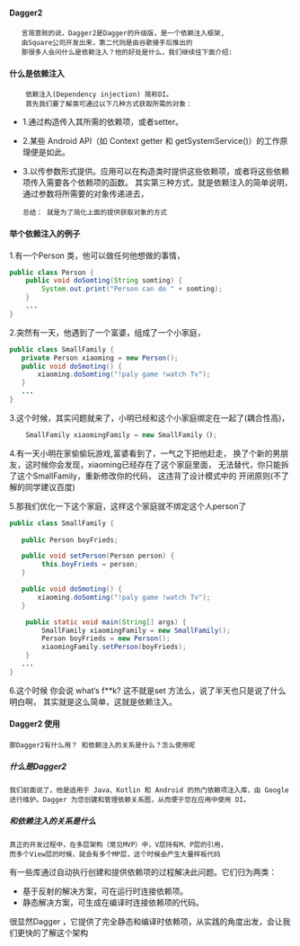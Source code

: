 #### Dagger2
	   言简意赅的说，Dagger2是Dagger的升级版，是一个依赖注入框架,
	   由Square公司开发出来，第二代则是由谷歌接手后推出的
	   那很多人会问什么是依赖注入？他的好处是什么，我们继续往下面介绍:

#### 什么是依赖注入
		依赖注入(Dependency injection) 简称DI。
		首先我们要了解类可通过以下几种方式获取所需的对象：
-	1.通过构造传入其所需的依赖项，或者setter。
-	2.某些 Android API（如 Context getter 和 getSystemService()）的工作原理便是如此。
-	3.以传参数形式提供。应用可以在构造类时提供这些依赖项，或者将这些依赖项传入需要各个依赖项的函数。
	其实第三种方式，就是依赖注入的简单说明，通过参数将所需要的对象传递进去，

		总结： 就是为了简化上面的提供获取对象的方式

#### 举个依赖注入的例子
1.有一个Person 类，他可以做任何他想做的事情，
```java
public class Person {
    public void doSomting(String somting) {
        System.out.print("Person can do " + somting);
    }
    ...
}
```

2.突然有一天，他遇到了一个富婆，组成了一个小家庭，
```java
public class SmallFamily {
   private Person xiaoming = new Person(); 
   public void doSmoting() {
       xiaoming.doSomting("!paly game !watch Tv");
   }
   ...
}
```

3.这个时候，其实问题就来了，小明已经和这个小家庭绑定在一起了(耦合性高)，
```java
	SmallFamily xiaomingFamily = new SmallFamily（);
```
4.有一天小明在家偷偷玩游戏,富婆看到了，一气之下把他赶走，
换了个新的男朋友，这时候你会发现，xiaoming已经存在了这个家庭里面，
无法替代，你只能拆了这个SmallFamily，重新修改你的代码， 这违背了设计模式中的 开闭原则(不了解的同学建议百度) 

5.那我们优化一下这个家庭，这样这个家庭就不绑定这个人person了
```java
public class SmallFamily {
   
   public Person boyFrieds;

   public void setPerson(Person person) {
        this.boyFrieds = person;
   }

   public void doSmoting() {
       xiaoming.doSomting("!paly game !watch Tv");
   }

    public static void main(String[] args) {
        SmallFamily xiaomingFamily = new SmallFamily();
        Person boyFrieds = new Person();
        xiaomingFamily.setPerson(boyFrieds);
    }
   ...
}
```
6.这个时候 你会说 what‘s f**k? 这不就是set 方法么，说了半天也只是说了什么明白啊，
其实就是这么简单，这就是依赖注入。

#### Dagger2 使用
    那Dagger2有什么用？ 和依赖注入的关系是什么？怎么使用呢

#####  什么是Dagger2
    我们前面说了，他是适用于 Java、Kotlin 和 Android 的热门依赖项注入库，由 Google 进行维护。Dagger 为您创建和管理依赖关系图，从而便于您在应用中使用 DI。
    
#####  和依赖注入的关系是什么
    真正的开发过程中，在多层架构（常见MVP）中，V层持有M、P层的引用，
    而多个View层的时候，就会有多个MP层，这个时候会产生大量样板代码

有一些库通过自动执行创建和提供依赖项的过程解决此问题。它们归为两类：
  - 基于反射的解决方案，可在运行时连接依赖项。
  - 静态解决方案，可生成在编译时连接依赖项的代码。

很显然Dagger ，它提供了完全静态和编译时依赖项，从实践的角度出发，会让我们更快的了解这个架构


##### 